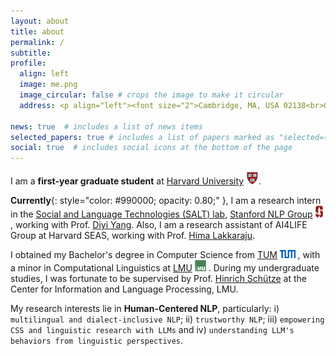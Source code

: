 ```yaml
---
layout: about
title: about
permalink: /
subtitle:
profile:
  align: left
  image: me.png
  image_circular: false # crops the image to make it circular
  address: <p align="left"><font size="2">Cambridge, MA, USA 02138<br>Graduate School of Arts and Sciences, Harvard University</font></p>

news: true  # includes a list of news items
selected_papers: true # includes a list of papers marked as "selected={true}"
social: true  # includes social icons at the bottom of the page
--- 
```

I am a **first-year graduate student** at [Harvard University](https://www.harvard.edu/) <img src="assets/img/h.png" alt="h" height="20px">.
<!-- , concurrently cross-registered at MIT <img src="assets/img/MIT.png" alt="mit" height="13px"> . -->
**Currently**{: style="color: #990000; opacity: 0.80;" }, I am a research intern in the [Social and Language Technologies (SALT) lab](https://cs.stanford.edu/~diyiy/group.html), 
	[Stanford NLP Group](https://nlp.stanford.edu/) <img src="assets/img/Stanford.png" alt="s" height="19px"> , working with Prof.
	[Diyi Yang](https://cs.stanford.edu/~diyiy/index.html).
Also, I am a research assistant of 
	AI4LIFE Group at 
	Harvard SEAS, working with Prof. 
	[Hima Lakkaraju](https://himalakkaraju.github.io/). 
	
I obtained my Bachelor's degree in Computer Science from 
	[TUM](https://www.tum.de/en/) <img src="assets/img/TUM.png" alt="tum" height="13px"> , with a minor in Computational Linguistics at 
	[LMU](https://www.lmu.de/en/) <img src="assets/img/LMU.jpeg" alt="lmu" height="18px"> . During my undergraduate studies, I was fortunate to be supervised by Prof. 
	[Hinrich Schütze](https://scholar.google.com/citations?user=qIL9dWUAAAAJ&hl=en) at the 
	Center for Information and Language Processing, LMU.
<!-- 	[Center for Information and Language Processing](https://schuetze.cis.lmu.de/), LMU. -->

My research interests lie in **Human-Centered NLP**, particularly: i) `multilingual and dialect-inclusive NLP`; ii) `trustworthy NLP`; iii) `empowering CSS and linguistic research with LLMs` and iv) `understanding LLM's behaviors from linguistic perspectives`.

